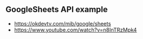 ## GoogleSheets API example
* https://okdevtv.com/mib/google/sheets
* https://www.youtube.com/watch?v=n8InTRzMpk4
